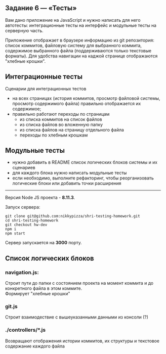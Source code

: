 ## Задание 6 — «Тесты»

Вам дано приложение на JavaScript и нужно написать для него автотесты: интеграционные тесты на интерфейс и модульные тесты на серверную часть.

Приложение отображает в браузере информацию из git репозитория: список коммитов, файловую систему для выбранного коммита, содержимое выбранного файла (поддерживаются только текстовые форматы). Для удобства навигации на каджой странице отображаются "хлебные крошки".

## Интеграционные тесты

Сценарии для интеграционных тестов

- на всех страницах (история коммитов, просмотр файловой системы, просмотр содержимого файла) правильно отображается их содержимое;
- правильно работают переходы по страницам
  - из списка коммитов на список файлов
  - из списка файлов во вложенную папку
  - из списка файлов на страницу отдельного файла
  - переходы по хлебным крошкам

## Модульные тесты

- нужно добавить в README список логических блоков системы и их сценариев
- для каждого блока нужно написать модульные тесты
- если необходимо, выполните рефакторинг, чтобы реорганизовать логические блоки или добавить точки расширения

---
Версия Node JS проекта - **8.11.3**.

Запуск сервера:
```
git clone git@github.com:nikkypizza/shri-testing-homework.git
cd shri-testing-homework
git checkout hw-dev
npm i
npm start
```
 Сервер запускается на **3000** порту.

## Список логических блоков

### navigation.js:
Строит пути до папки с состоянием проекта на момент коммита и до конкретного файла в этом коммите.  
Формирует "хлебные крошки"

### git.js
Строит взаимодествие с вышеуказанными данными из консоли (?)

### ./controllers/*.js
Возвращают отображения истории коммитов, их структуры и текстовое содержание каждого файла
